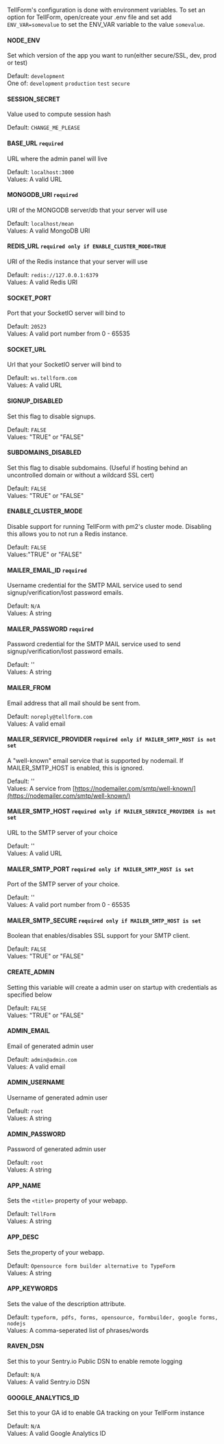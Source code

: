 TellForm's configuration is done with environment variables. To set an option for TellForm, open/create your .env file and set add `ENV_VAR=somevalue` to set the ENV_VAR variable to the value `somevalue`.


#### NODE_ENV

Set which version of the app you want to run(either secure/SSL, dev, prod or test)

Default: `development` <br>
One of: `development` `production` `test` `secure`

#### SESSION_SECRET

Value used to compute session hash

Default: `CHANGE_ME_PLEASE`

#### BASE_URL `required`

URL where the admin panel will live

Default: `localhost:3000`<br>
Values: A valid URL


#### MONGODB_URI `required`

URI of the MONGODB server/db that your server will use

Default: `localhost/mean`<br>
Values: A valid MongoDB URI


#### REDIS_URL `required only if ENABLE_CLUSTER_MODE=TRUE`

URI of the Redis instance that your server will use

Default: `redis://127.0.0.1:6379`<br>
Values: A valid Redis URI


#### SOCKET_PORT

Port that your SocketIO server will bind to

Default: `20523`<br>
Values: A valid port number from 0 - 65535


#### SOCKET_URL

Url that your SocketIO server will bind to

Default: `ws.tellform.com`<br>
Values: A valid URL


#### SIGNUP_DISABLED

Set this flag to disable signups.

Default: `FALSE`<br>
Values: "TRUE" or "FALSE"


#### SUBDOMAINS_DISABLED

Set this flag to disable subdomains. (Useful if hosting behind an uncontrolled domain or without a wildcard SSL cert)

Default: `FALSE`<br>
Values: "TRUE" or "FALSE"


#### ENABLE_CLUSTER_MODE

Disable support for running TellForm with pm2's cluster mode. Disabling this allows you to not run a Redis instance. 

Default: `FALSE`<br>
Values:"TRUE" or "FALSE"


#### MAILER_EMAIL_ID `required`

Username credential for the SMTP MAIL service used to send signup/verification/lost password emails.

Default: `N/A`<br>
Values: A string


#### MAILER_PASSWORD `required`

Password credential for the SMTP MAIL service used to send signup/verification/lost password emails.

Default: ''<br>
Values: A string


#### MAILER_FROM

Email address that all mail should be sent from.

Default: `noreply@tellform.com`<br>
Values: A valid email


#### MAILER_SERVICE_PROVIDER `required only if MAILER_SMTP_HOST is not set`

A "well-known" email service that is supported by nodemail. If MAILER_SMTP_HOST is enabled, this is ignored.

Default: ''<br>
Values: A service from [https://nodemailer.com/smtp/well-known/](https://nodemailer.com/smtp/well-known/)


#### MAILER_SMTP_HOST `required only if MAILER_SERVICE_PROVIDER is not set`

URL to the SMTP server of your choice

Default: ''<br>
Values: A valid URL


#### MAILER_SMTP_PORT `required only if MAILER_SMTP_HOST is set`

Port of the SMTP server of your choice.

Default: ''<br>
Values: A valid port number from 0 - 65535


#### MAILER_SMTP_SECURE `required only if MAILER_SMTP_HOST is set`

Boolean that enables/disables SSL support for your SMTP client.

Default: `FALSE`<br>
Values: "TRUE" or "FALSE"


#### CREATE_ADMIN

Setting this variable will create a admin user on startup with credentials as specified below

Default: `FALSE`<br>
Values: "TRUE" or "FALSE"


#### ADMIN_EMAIL

Email of generated admin user

Default: `admin@admin.com`<br>
Values: A valid email


#### ADMIN_USERNAME

Username of generated admin user

Default: `root`<br>
Values: A string


#### ADMIN_PASSWORD

Password of generated admin user

Default: `root`<br>
Values: A string


#### APP_NAME

Sets the `<title>` property of your webapp.

Default: `TellForm`<br>
Values: A string


#### APP_DESC

Sets the,property of your webapp.

Default: `Opensource form builder alternative to TypeForm`<br>
Values: A string


#### APP_KEYWORDS

Sets the value of the <meta> description attribute.

Default: `typeform, pdfs, forms, opensource, formbuilder, google forms, nodejs`<br>
Values: A comma-seperated list of phrases/words


#### RAVEN_DSN

Set this to your Sentry.io Public DSN to enable remote logging

Default: `N/A`<br>
Values: A valid Sentry.io DSN


#### GOOGLE_ANALYTICS_ID

Set this to your GA id to enable GA tracking on your TellForm instance

Default: `N/A`<br>
Values: A valid Google Analytics ID
